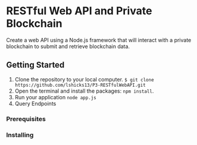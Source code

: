 # RESTful Web API and Private Blockchain

Create a web API using a Node.js framework that will interact with a private blockchain to submit and retrieve blockchain data.

## Getting Started

1. Clone the repository to your local computer.
    `$ git clone https://github.com/lshicks13/P3-RESTfulWebAPI.git`
2. Open the terminal and install the packages: `npm install`.
3. Run your application `node app.js`
4. Query Endpoints


### Prerequisites 


### Installing